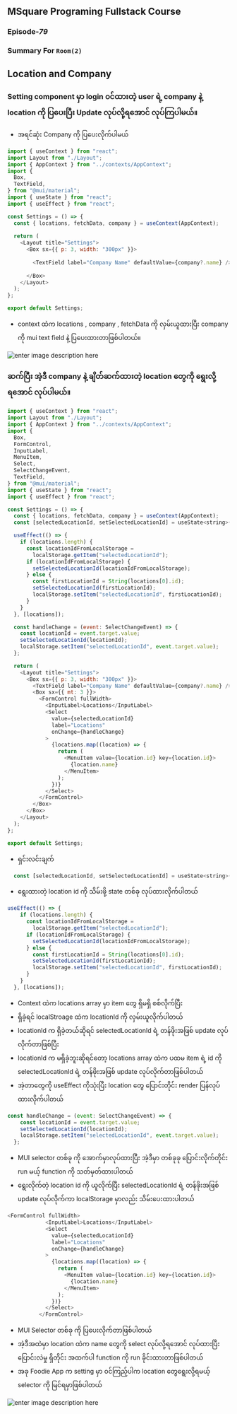 ﻿## MSquare Programing Fullstack Course
### Episode-*79* 
### Summary For `Room(2)` 
## Location and Company 
### Setting component မှာ login ၀င်ထားတဲ့ user ရဲ့ company နဲ့ location ကို ပြပေးပြီး Update လုပ်လို့ရအောင်  လုပ်ကြပါမယ်။
- အရင်ဆုံး Company ကို ပြပေးလိုက်ပါမယ်
```js
import { useContext } from "react";
import Layout from "./Layout";
import { AppContext } from "../contexts/AppContext";
import {
  Box,
  TextField,
} from "@mui/material";
import { useState } from "react";
import { useEffect } from "react";

const Settings = () => {
  const { locations, fetchData, company } = useContext(AppContext);
 
  return (
    <Layout title="Settings">
      <Box sx={{ p: 3, width: "300px" }}>
        
        <TextField label="Company Name" defaultValue={company?.name} />
        
      </Box>
    </Layout>
  );
};

export default Settings;

```

- context ထဲက locations , company , fetchData ကို လှမ်းယူထားပြီး company ကို mui text field နဲ့ ပြပေးထားတာဖြစ်ပါတယ်။

![enter image description here](https://cdn.discordapp.com/attachments/1076154921562411008/1114457725766742036/image.png)

### ဆက်ပြီး အဲ့ဒီ company နဲ့ ချိတ်ဆက်ထားတဲ့ location တွေကို ရွေးလို့ရအောင် လုပ်ပါမယ်။

```js
import { useContext } from "react";
import Layout from "./Layout";
import { AppContext } from "../contexts/AppContext";
import {
  Box,
  FormControl,
  InputLabel,
  MenuItem,
  Select,
  SelectChangeEvent,
  TextField,
} from "@mui/material";
import { useState } from "react";
import { useEffect } from "react";

const Settings = () => {
  const { locations, fetchData, company } = useContext(AppContext);
  const [selectedLocationId, setSelectedLocationId] = useState<string>("");

  useEffect(() => {
    if (locations.length) {
      const locationIdFromLocalStorage =
        localStorage.getItem("selectedLocationId");
      if (locationIdFromLocalStorage) {
        setSelectedLocationId(locationIdFromLocalStorage);
      } else {
        const firstLocationId = String(locations[0].id);
        setSelectedLocationId(firstLocationId);
        localStorage.setItem("selectedLocationId", firstLocationId);
      }
    }
  }, [locations]);

  const handleChange = (event: SelectChangeEvent) => {
    const locationId = event.target.value;
    setSelectedLocationId(locationId);
    localStorage.setItem("selectedLocationId", event.target.value);
  };

  return (
    <Layout title="Settings">
      <Box sx={{ p: 3, width: "300px" }}>
        <TextField label="Company Name" defaultValue={company?.name} />
        <Box sx={{ mt: 3 }}>
          <FormControl fullWidth>
            <InputLabel>Locations</InputLabel>
            <Select
              value={selectedLocationId}
              label="Locations"
              onChange={handleChange}
            >
              {locations.map((location) => {
                return (
                  <MenuItem value={location.id} key={location.id}>
                    {location.name}
                  </MenuItem>
                );
              })}
            </Select>
          </FormControl>
        </Box>
      </Box>
    </Layout>
  );
};

export default Settings;

```

- ရှင်းလင်းချက်
```js
  const [selectedLocationId, setSelectedLocationId] = useState<string>("");
```
- ရွေးထားတဲ့ location id ကို သိမ်းဖို့ state တစ်ခု လုပ်ထားလိုက်ပါတယ်
```js
useEffect(() => {
    if (locations.length) {
      const locationIdFromLocalStorage =
        localStorage.getItem("selectedLocationId");
      if (locationIdFromLocalStorage) {
        setSelectedLocationId(locationIdFromLocalStorage);
      } else {
        const firstLocationId = String(locations[0].id);
        setSelectedLocationId(firstLocationId);
        localStorage.setItem("selectedLocationId", firstLocationId);
      }
    }
  }, [locations]);
```
- Context ထဲက locations array မှာ item တွေ ရှိမရှိ စစ်လိုက်ပြီး
- ရှိခဲ့ရင် localStroage ထဲက locationId ကို လှမ်းယူလိုက်ပါတယ်
- locationId က ရှိခဲ့တယ်ဆိုရင် selectedLocationId ရဲ့ တန်ဖိုးအဖြစ် update လုပ်လိုက်တာဖြစ်ပြီး
- locationId က မရှိခဲ့ဘူးဆိုရင်တော့ locations array ထဲက ပထမ item ရဲ့ id ကို  selectedLocationId ရဲ့ တန်ဖိုးအဖြစ် update လုပ်လိုက်တာဖြစ်ပါတယ်
- အဲ့တာတွေကို useEffect ကိုသုံးပြီး location တွေ ပြောင်းတိုင်း render ပြန်လုပ်ထားလိုက်ပါတယ်
```js
const handleChange = (event: SelectChangeEvent) => {
    const locationId = event.target.value;
    setSelectedLocationId(locationId);
    localStorage.setItem("selectedLocationId", event.target.value);
  };
```
- MUI selector တစ်ခု ကို  အောက်မှာလုပ်ထားပြီး အဲ့ဒီမှာ တစ်ခုခု ပြောင်းလိုက်တိုင်း run မယ့် function ကို သတ်မှတ်ထားပါတယ်
- ရွေးလိုက်တဲ့ location id ကို ယူလိုက်ပြီး  selectedLocationId ရဲ့ တန်ဖိုးအဖြစ် update လုပ်လိုက်ကာ localStorage မှာလည်း သိမ်းပေးထားပါတယ်
```js
<FormControl fullWidth>
            <InputLabel>Locations</InputLabel>
            <Select
              value={selectedLocationId}
              label="Locations"
              onChange={handleChange}
            >
              {locations.map((location) => {
                return (
                  <MenuItem value={location.id} key={location.id}>
                    {location.name}
                  </MenuItem>
                );
              })}
            </Select>
          </FormControl>
```
-  MUI Selector တစ်ခု ကို ပြပေးလိုက်တာဖြစ်ပါတယ်
- အဲ့ဒီအထဲမှာ location ထဲက name တွေကို select လုပ်လို့ရအောင် လုပ်ထားပြီး ပြောင်းလဲမှု ရှိတိုင်း အထက်ပါ function ကို run ခိုင်းထားတာဖြစ်ပါတယ်
- အခု Foodie App က setting မှာ ၀င်ကြည့်ပါက location တွေရွေးလို့ရမယ့်  selector ကို မြင်ရမှာဖြစ်ပါတယ်

![enter image description here](https://cdn.discordapp.com/attachments/1076154921562411008/1114771092020662362/image.png)
